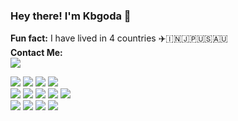 ### Hey there! I'm Kbgoda 👋

**Fun fact:** I have lived in 4 countries ✈️🇮🇳🇯🇵🇺🇸🇦🇺
<br>
**Contact Me:**
<br>
<a href="https://www.linkedin.com/in/kbgoda/">
          <img src="https://img.shields.io/badge/LinkedIn-0077B5?style=flat-square&logo=linkedin&logoColor=white"/>
</a>

<p>
    <img src="https://img.shields.io/badge/-Visual%20Studio%20Code-23A9F2?style=flat-square&logo=Visual%20Studio%20Code&logoColor=white"/>
    <img src="https://img.shields.io/badge/Stack_Overflow-FE7A16?style=flat-square&logo=stack-overflow&logoColor=white"/>
    <img src="https://img.shields.io/badge/-Git-F44D27?style=flat-square&logo=Git&logoColor=white"/>
    <img src="https://img.shields.io/badge/-Github-181717?style=flat-square&logo=GitHub&logoColor=white"/>
    <br>
    <img src="https://img.shields.io/badge/PostgreSQL-316192?style=flat-square&logo=postgresql&logoColor=white"/>
    <img src="https://img.shields.io/badge/Python-3776AB?style=flat-square&logo=python&logoColor=white"/>
    <img src="https://img.shields.io/badge/-HTML5-E34F26?style=flat-square&logo=HTML5&logoColor=white"/>
    <img src="https://img.shields.io/badge/-CSS3-1572B6?style=flat-square&logo=CSS3&logoColor=white"/>
    <img src="https://img.shields.io/badge/JavaScript-323330?style=flat-square&logo=javascript&logoColor=white"/>
    <br>
    <img src="https://img.shields.io/badge/Microsoft_Teams-6264A7?style=flat-square&logo=microsoft-teams&logoColor=white"/>
    <img src="https://img.shields.io/badge/Microsoft_Outlook-0078D4?style=flat-square&logo=microsoft-outlook&logoColor=white"/>
    <img src="https://img.shields.io/badge/Microsoft_Azure-0089D6?style=flat-square&logo=microsoft-azure&logoColor=white"/>
    <img src="https://img.shields.io/badge/Netlify-00C7B7?style=flat-square&logo=netlify&logoColor=white"/>
</p>
